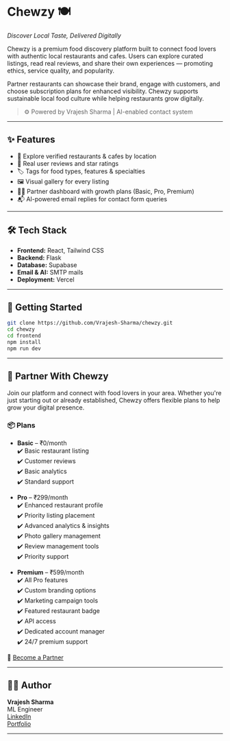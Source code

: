 # Chewzy 🍽️  
*Discover Local Taste, Delivered Digitally*

Chewzy is a premium food discovery platform built to connect food lovers with authentic local restaurants and cafes. Users can explore curated listings, read real reviews, and share their own experiences — promoting ethics, service quality, and popularity.

Partner restaurants can showcase their brand, engage with customers, and choose subscription plans for enhanced visibility. Chewzy supports sustainable local food culture while helping restaurants grow digitally.

> ⚙️ Powered by Vrajesh Sharma | AI-enabled contact system

---

## ✨ Features

- 📍 Explore verified restaurants & cafes by location
- 🧾 Real user reviews and star ratings
- 🏷️ Tags for food types, features & specialties
- 🖼️ Visual gallery for every listing
- 🧑‍🍳 Partner dashboard with growth plans (Basic, Pro, Premium)
- 📬 AI-powered email replies for contact form queries

---

## 🛠️ Tech Stack

- **Frontend:** React, Tailwind CSS
- **Backend:** Flask
- **Database:** Supabase
- **Email & AI:** SMTP mails
- **Deployment:** Vercel

---

## 🚀 Getting Started

```bash
git clone https://github.com/Vrajesh-Sharma/chewzy.git
cd chewzy
cd frontend
npm install
npm run dev
```

---

## 🤝 Partner With Chewzy

Join our platform and connect with food lovers in your area. Whether you're just starting out or already established, Chewzy offers flexible plans to help grow your digital presence.

### 📦 Plans

- **Basic** – ₹0/month  
  ✔️ Basic restaurant listing  
  ✔️ Customer reviews  
  ✔️ Basic analytics  
  ✔️ Standard support  

- **Pro** – ₹299/month  
  ✔️ Enhanced restaurant profile  
  ✔️ Priority listing placement  
  ✔️ Advanced analytics & insights  
  ✔️ Photo gallery management  
  ✔️ Review management tools  
  ✔️ Priority support  

- **Premium** – ₹599/month  
  ✔️ All Pro features  
  ✔️ Custom branding options  
  ✔️ Marketing campaign tools  
  ✔️ Featured restaurant badge  
  ✔️ API access  
  ✔️ Dedicated account manager  
  ✔️ 24/7 premium support  

📍 [Become a Partner](https://chewzy.vercel.app/partner)

---

## 👨‍💻 Author

**Vrajesh Sharma**  
ML Engineer  
[LinkedIn](https://linkedin.com/in/vrajesharma-7-dsa)  
[Portfolio](https://vrajesharma.vercel.app) <!-- Add your portfolio link here -->

---
